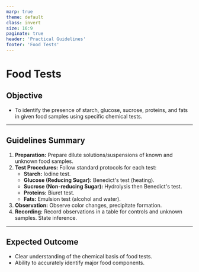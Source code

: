 ```yaml
---
marp: true
theme: default
class: invert
size: 16:9
paginate: true
header: 'Practical Guidelines'
footer: 'Food Tests'
---
```


# Food Tests

## Objective

*   To identify the presence of starch, glucose, sucrose, proteins, and fats in given food samples using specific chemical tests.

---

## Guidelines Summary

1.  **Preparation:** Prepare dilute solutions/suspensions of known and unknown food samples.
2.  **Test Procedures:** Follow standard protocols for each test:
    *   **Starch:** Iodine test.
    *   **Glucose (Reducing Sugar):** Benedict's test (heating).
    *   **Sucrose (Non-reducing Sugar):** Hydrolysis then Benedict's test.
    *   **Proteins:** Biuret test.
    *   **Fats:** Emulsion test (alcohol and water).
3.  **Observation:** Observe color changes, precipitate formation.
4.  **Recording:** Record observations in a table for controls and unknown samples. State inference.

---

## Expected Outcome

*   Clear understanding of the chemical basis of food tests.
*   Ability to accurately identify major food components.
